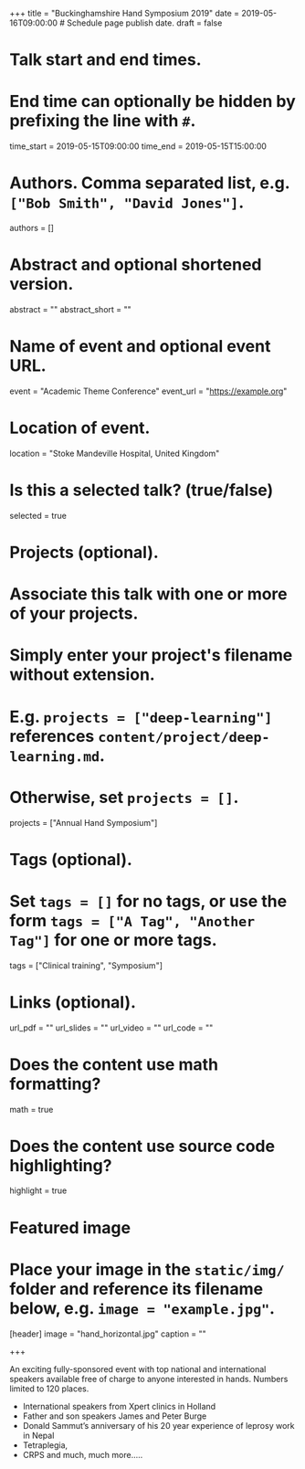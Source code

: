 +++
title = "Buckinghamshire Hand Symposium 2019"
date = 2019-05-16T09:00:00  # Schedule page publish date.
draft = false

# Talk start and end times.
#   End time can optionally be hidden by prefixing the line with `#`.
time_start = 2019-05-15T09:00:00
time_end = 2019-05-15T15:00:00

# Authors. Comma separated list, e.g. `["Bob Smith", "David Jones"]`.
authors = []

# Abstract and optional shortened version.
abstract = ""
abstract_short = ""

# Name of event and optional event URL.
event = "Academic Theme Conference"
event_url = "https://example.org"

# Location of event.
location = "Stoke Mandeville Hospital, United Kingdom"

# Is this a selected talk? (true/false)
selected = true

# Projects (optional).
#   Associate this talk with one or more of your projects.
#   Simply enter your project's filename without extension.
#   E.g. `projects = ["deep-learning"]` references `content/project/deep-learning.md`.
#   Otherwise, set `projects = []`.
projects = ["Annual Hand Symposium"]

# Tags (optional).
#   Set `tags = []` for no tags, or use the form `tags = ["A Tag", "Another Tag"]` for one or more tags.
tags = ["Clinical training", "Symposium"]

# Links (optional).
url_pdf = ""
url_slides = ""
url_video = ""
url_code = ""

# Does the content use math formatting?
math = true

# Does the content use source code highlighting?
highlight = true

# Featured image
# Place your image in the `static/img/` folder and reference its filename below, e.g. `image = "example.jpg"`.
[header]
image = "hand_horizontal.jpg"
caption = ""

+++


An exciting fully-sponsored event with top national and international speakers available free of charge to anyone interested in hands. Numbers limited to 120 places.

* International speakers from Xpert clinics in Holland
* Father and son speakers James and Peter Burge
* Donald Sammut’s anniversary of his 20 year experience of
leprosy work in Nepal
* Tetraplegia,
* CRPS and much, much more.....
